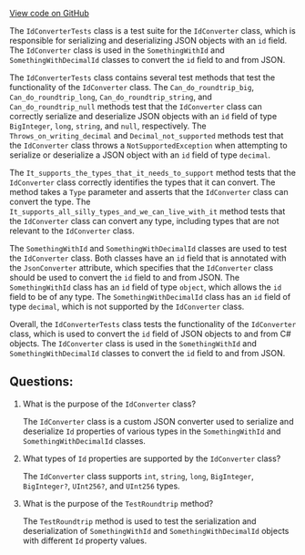 [View code on GitHub](https://github.com/NethermindEth/nethermind/src/Nethermind/Nethermind.JsonRpc.Test/Data/IdConverterTests.cs)

The `IdConverterTests` class is a test suite for the `IdConverter` class, which is responsible for serializing and deserializing JSON objects with an `id` field. The `IdConverter` class is used in the `SomethingWithId` and `SomethingWithDecimalId` classes to convert the `id` field to and from JSON. 

The `IdConverterTests` class contains several test methods that test the functionality of the `IdConverter` class. The `Can_do_roundtrip_big`, `Can_do_roundtrip_long`, `Can_do_roundtrip_string`, and `Can_do_roundtrip_null` methods test that the `IdConverter` class can correctly serialize and deserialize JSON objects with an `id` field of type `BigInteger`, `long`, `string`, and `null`, respectively. The `Throws_on_writing_decimal` and `Decimal_not_supported` methods test that the `IdConverter` class throws a `NotSupportedException` when attempting to serialize or deserialize a JSON object with an `id` field of type `decimal`. 

The `It_supports_the_types_that_it_needs_to_support` method tests that the `IdConverter` class correctly identifies the types that it can convert. The method takes a `Type` parameter and asserts that the `IdConverter` class can convert the type. The `It_supports_all_silly_types_and_we_can_live_with_it` method tests that the `IdConverter` class can convert any type, including types that are not relevant to the `IdConverter` class. 

The `SomethingWithId` and `SomethingWithDecimalId` classes are used to test the `IdConverter` class. Both classes have an `id` field that is annotated with the `JsonConverter` attribute, which specifies that the `IdConverter` class should be used to convert the `id` field to and from JSON. The `SomethingWithId` class has an `id` field of type `object`, which allows the `id` field to be of any type. The `SomethingWithDecimalId` class has an `id` field of type `decimal`, which is not supported by the `IdConverter` class. 

Overall, the `IdConverterTests` class tests the functionality of the `IdConverter` class, which is used to convert the `id` field of JSON objects to and from C# objects. The `IdConverter` class is used in the `SomethingWithId` and `SomethingWithDecimalId` classes to convert the `id` field to and from JSON.
## Questions: 
 1. What is the purpose of the `IdConverter` class?
    
    The `IdConverter` class is a custom JSON converter used to serialize and deserialize `Id` properties of various types in the `SomethingWithId` and `SomethingWithDecimalId` classes.

2. What types of `Id` properties are supported by the `IdConverter` class?
    
    The `IdConverter` class supports `int`, `string`, `long`, `BigInteger`, `BigInteger?`, `UInt256?`, and `UInt256` types.

3. What is the purpose of the `TestRoundtrip` method?
    
    The `TestRoundtrip` method is used to test the serialization and deserialization of `SomethingWithId` and `SomethingWithDecimalId` objects with different `Id` property values.